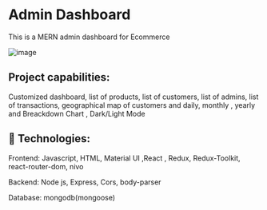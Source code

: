 # Admin Dashboard
  This is a MERN admin dashboard for Ecommerce




![image](https://user-images.githubusercontent.com/107199800/209166023-81d8a495-25e4-423c-b4f4-609fc6637eb5.png)


## Project capabilities:

Customized dashboard, list of products, list of customers, list of admins, list of transactions, geographical map of customers and daily, monthly 
, yearly and Breackdown Chart , Dark/Light Mode

    
## 🚀 Technologies:
  Frontend:
    Javascript, HTML, Material UI ,React , Redux, Redux-Toolkit, react-router-dom, nivo 
    
  Backend:
    Node js, Express, Cors, body-parser
    
  Database:
    mongodb(mongoose)

